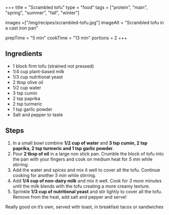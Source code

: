 +++
title = "Scrambled tofu"
type = "food"
tags = ["protein", "main", "spring", "summer", "fall", "winter"]

images =["/img/recipes/scrambled-tofu.jpg"]
imageAlt = "Scrambled tofu in a cast iron pan"

prepTime = "5 min"
cookTime = "13 min"
portions = 2
+++

<div class="recipe-content">
<div class="ingredients">

## Ingredients  

- 1 block firm tofu (strained not pressed)
- 1/4 cup plant-based milk
- 1/3 cup nutritional yeast
- 2 tbsp olive oil
- 1/2 cup water
- 3 tsp cumin
- 2 tsp paprika
- 2 tsp turmeric
- 1 tsp garlic powder
- Salt and pepper to taste

</div>
<div class="steps">

## Steps

1. In a small bowl combine **1/2 cup of water** and **3 tsp cumin, 2 tsp paprika, 2 tsp turmeric and 1 tsp garlic powder**.
2. Pour **2 tbsp of oil** in a large non stick pan. Crumble the block of tofu into the pan with your fingers and cook on medium heat for *5 min* while stirring.
3. Add the water and spices and mix it well to cover all the tofu. Continue cooking for another *5 min* while stirring.
4. Add **1/4 cup of non-dairy milk** and mix it well. Cook for *3 more minutes* until the milk blends with the tofu creating a more creamy texture.
5. Sprinkle **1/3 cup of nutritional yeast** and stir lightly to cover all the tofu. Remove from the heat, add salt and pepper and serve!

Really good on it’s own, served with toast, in breakfast tacos or sandwiches
</div>
</div>
